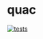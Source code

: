# quac

[![tests](https://github.com/funkelab/quac/actions/workflows/tests.yaml/badge.svg)](https://github.com/funkelab/quac/actions/workflows/tests.yaml)
